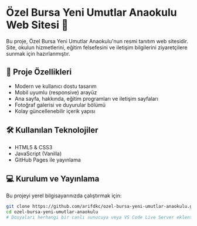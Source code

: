 # Özel Bursa Yeni Umutlar Anaokulu Web Sitesi 🌟

Bu proje, Özel Bursa Yeni Umutlar Anaokulu'nun resmi tanıtım web sitesidir.  
Site, okulun hizmetlerini, eğitim felsefesini ve iletişim bilgilerini ziyaretçilere sunmak için hazırlanmıştır.

## 🚀 Proje Özellikleri

- Modern ve kullanıcı dostu tasarım
- Mobil uyumlu (responsive) arayüz
- Ana sayfa, hakkında, eğitim programları ve iletişim sayfaları
- Fotoğraf galerisi ve duyurular bölümü
- Kolay güncellenebilir içerik yapısı

## 🛠 Kullanılan Teknolojiler

- HTML5 & CSS3
- JavaScript (Vanilla)
- GitHub Pages ile yayınlama

## 💻 Kurulum ve Yayınlama

Bu projeyi yerel bilgisayarınızda çalıştırmak için:

```bash
git clone https://github.com/arifdkc/ozel-bursa-yeni-umutlar-anaokulu.git
cd ozel-bursa-yeni-umutlar-anaokulu
# Dosyaları herhangi bir canlı sunucuya veya VS Code Live Server eklentisiyle çalıştırabilirsiniz
